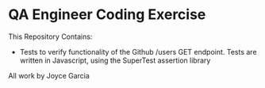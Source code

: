 # QA Engineer Coding Exercise

This Repository Contains:
- Tests to verify functionality of the Github /users GET endpoint. Tests are written
  in Javascript, using the SuperTest assertion library

<!-- Part 1 Questions and Answers

  What concerns would you have from a testing perspective?
   - how is the endpoint consumed?
   - performance
   - authentication

  How would you go about tackling the QA for this work?
   - I would begin by manually testing the endpoint (using Postman or Fiddler):
     - send valid and invalid data to retrieve responses

  What sort of tests would be worth describing or worth automating?
   - validate response & status code when valid data is submitted
   - validate response & status code when invalid data is submitted
   - validate response is returned in json format
   - validate response headers are as expected
   - validate response & status code when sending data via authenticated user
   - validate response & status code when sending data via un-authenticated user

  What tools would you use?
     - Postman or Fiddler to manually send requests/recieve responses from endpoints -->













All work by Joyce Garcia

